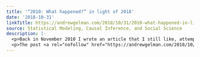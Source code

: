 ```yaml
---
title: '“2010: What happened?” in light of 2018'
date: '2018-10-31'
linkTitle: https://andrewgelman.com/2018/10/31/2010-what-happened-in-light-of-2018/
source: Statistical Modeling, Causal Inference, and Social Science
description: |-
  <p>Back in November 2010 I wrote an article that I still like, attempting to answer the question: &#8220;How could the voters have swung so much in two years? And, why didn’t Obama give Americans a better sense of his long-term economic plan in 2009, back when he still had a political mandate?&#8221; My focus was [&#8230;]</p>
  <p>The post <a rel="nofollow" href="https://andrewgelman.com/2018/10/31/2010-what-happened-in-light-of-2018/">&#8220;2010: What happened?&#8221; in light of 2018</a> appea
---
```


